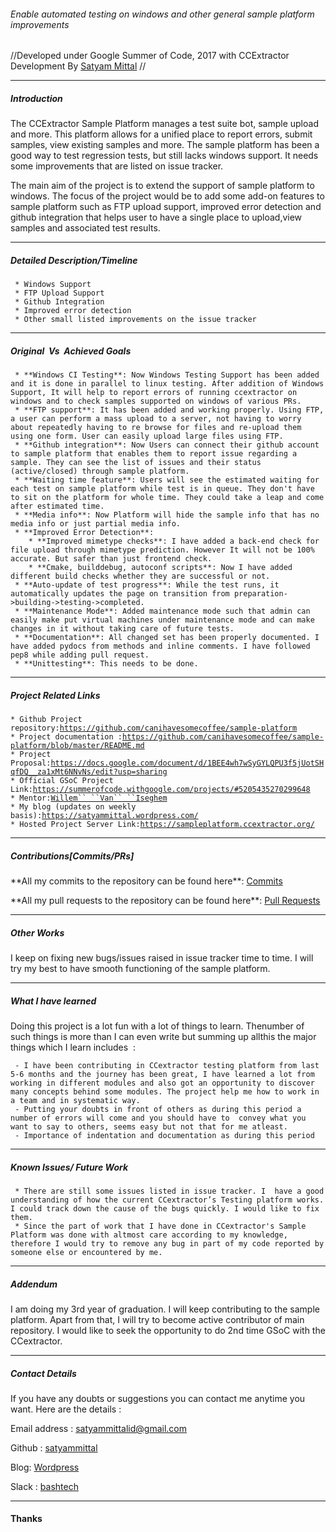 ###### Enable automated testing on windows and other general sample platform improvements

//Developed under Google Summer of Code, 2017 with CCExtractor
Development By [Satyam
Mittal](https://github.com/satyammittal) //

------------------------------------------------------------------------

##### Introduction

The CCExtractor Sample Platform manages a test suite bot, sample upload
and more. This platform allows for a unified place to report errors,
submit samples, view existing samples and more. The sample platform has
been a good way to test regression tests, but still lacks windows
support. It needs some improvements that are listed on issue tracker.

The main aim of the project is to extend the support of sample platform
to windows. The focus of the project would be to add some add-on
features to sample platform such as FTP upload support, improved error
detection and github integration that helps user to have a single place
to upload,view samples and associated test results.

------------------------------------------------------------------------

##### Detailed Description/Timeline

` * Windows Support`\
` * FTP Upload Support`\
` * Github Integration`\
` * Improved error detection`\
` * Other small listed improvements on the issue tracker`

------------------------------------------------------------------------

##### Original​ ​ Vs​ ​ Achieved​ ​ Goals

` * **Windows CI Testing**: Now Windows Testing Support has been added and it is done in parallel to linux testing. After addition of Windows Support, It will help to report errors of running ccextractor on windows and to check samples supported on windows of various PRs.`\
` * **FTP support**: It has been added and working properly. Using FTP, a user can perform a mass upload to a server, not having to worry about repeatedly having to re browse for files and re-upload them using one form. User can easily upload large files using FTP.`\
` * **Github integration**: Now Users can connect their github account to sample platform that enables them to report issue regarding a sample. They can see the list of issues and their status (active/closed) through sample platform.`\
` * **Waiting time feature**: Users will see the estimated waiting for each test on sample platform while test is in queue. They don't have to sit on the platform for whole time. They could take a leap and come after estimated time.`\
` * **Media info**: Now Platform will hide the sample info that has no media info or just partial media info.`\
` * **Improved Error Detection**:`\
`    * **Improved mimetype checks**: I have added a back-end check for file upload through mimetype prediction. However It will not be 100% accurate. But safer than just frontend check.`\
`    * **Cmake, builddebug, autoconf scripts**: Now I have added different build checks whether they are successful or not.`\
` * **Auto-update of test progress**: While the test runs, it automatically updates the page on transition from preparation->building->testing->completed.`\
` * **Maintenance Mode**: Added maintenance mode such that admin can easily make put virtual machines under maintenance mode and can make changes in it without taking care of future tests.`\
` * **Documentation**: All changed set has been properly documented. I have added pydocs from methods and inline comments. I have followed pep8 while adding pull request.`\
` * **Unittesting**: This needs to be done.`

------------------------------------------------------------------------

##### Project Related Links

` * Github Project repository: `[`https://github.com/canihavesomecoffee/sample-platform`](https://github.com/canihavesomecoffee/sample-platform)\
` * Project documentation : `[`https://github.com/canihavesomecoffee/sample-platform/blob/master/README.md`](https://github.com/canihavesomecoffee/sample-platform/blob/master/README.md)\
` * Project Proposal: `[`https://docs.google.com/document/d/1BEE4wh7wSyGYLQPU3f5jUotSHqfDQ__za1xMt6NNvNs/edit?usp=sharing`](https://docs.google.com/document/d/1BEE4wh7wSyGYLQPU3f5jUotSHqfDQ__za1xMt6NNvNs/edit?usp=sharing)\
` * Official GSoC Project Link: `[`https://summerofcode.withgoogle.com/projects/#5205435270299648`](https://summerofcode.withgoogle.com/projects/#5205435270299648)\
` * Mentor: `[`Willem`` ``Van`` ``Iseghem`](https://github.com/canihavesomecoffee)\
` * My blog (updates on weekly basis): `[`https://satyammittal.wordpress.com/`](https://satyammittal.wordpress.com/)\
` * Hosted Project Server Link: `[`https://sampleplatform.ccextractor.org/`](https://sampleplatform.ccextractor.org/)

------------------------------------------------------------------------

##### Contributions\[Commits/PRs\]

 **All my commits to the repository can be found here\*\*:
        [Commits](https://github.com/canihavesomecoffee/sample-platform/commits/master?author=satyammittal)

<!-- -->

 **All my pull requests to the repository can be found here\*\*:
        [Pull
        Requests](https://github.com/canihavesomecoffee/sample-platform/pulls?utf8=%E2%9C%93&q=is%3Apr%20author%3Asatyammittal)

------------------------------------------------------------------------

##### Other Works

I keep on fixing new bugs/issues raised in issue tracker time to time. I
will try my best to have smooth functioning of the sample platform.

------------------------------------------------------------------------

##### What I have learned

Doing​ ​this​ ​project​ ​is​ ​a ​lot​ ​fun​ ​with​ ​a lot​ ​of​ ​things​
​to​ ​learn.​ ​The​ ​number​ ​of​ ​such​ ​things​ ​is​ ​more than​ ​I
​​can​ ​even​ ​write​ ​but​ ​summing​ ​up​ ​all​ ​this​ ​the​ ​major​
​things​ ​which​ ​I ​learn​ ​includes​ ​ :

` - I have been contributing in CCextractor testing platform from last 5-6 months and the journey has been great, I have learned a lot from working in different modules and also got an opportunity to discover many concepts behind some modules. The project help me how to work in a team and in systematic way.`\
` - Putting​ your​ doubts​ in​ front​ ​of​ ​others​ ​as​ ​during​ ​this​ ​period​ ​a number​ of​ errors​ ​will​ ​come and​ ​you​ ​should​ ​have​ ​to​ ​ convey​ ​what​ ​you​ ​want​ ​to​ ​say​ ​to​ ​others,​ ​seems​ ​easy​ ​but​ ​not​ ​that for​ ​me​ ​atleast.`\
` - Importance​ ​of​ ​indentation​ ​and​ ​documentation​ ​as​ ​during​ ​this​ ​period​`

------------------------------------------------------------------------

##### Known Issues/ Future Work

` * There are still some issues listed in issue tracker. I ​ have a good understanding of how the current CCextractor’s Testing platform works. I could track down the cause of the bugs quickly. I would like to fix them.`\
` * Since the part of work that I have done in CCextractor's Sample Platform was done with altmost care according to my knowledge, therefore I would try to remove any bug in part of my code reported by someone else or encountered by me.`

------------------------------------------------------------------------

##### Addendum

I am doing my 3rd year of graduation. I will keep contributing to the
sample platform. Apart from that, I will try to become active
contributor of main repository. I would like to seek the opportunity to
do 2nd time GSoC with the CCextractor.

------------------------------------------------------------------------

##### Contact Details

If you have any doubts or suggestions you can contact me anytime you
want. Here are the details :

Email address : <satyammittalid@gmail.com>

Github : [satyammittal](https://github.com/satyammittal)

Blog: [Wordpress](https://satyammittal.wordpress.com/)

Slack :
[bashtech](https://rhccgsoc15.slack.com/team/bashtech)

------------------------------------------------------------------------

#### Thanks
